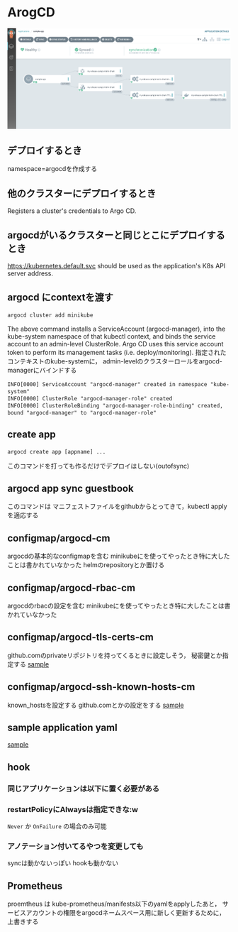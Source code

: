 # ArogCD
![hoge](sample-img.png)
## デプロイするとき
namespace=argocdを作成する

## 他のクラスターにデプロイするとき
Registers a cluster's credentials to Argo CD.

## argocdがいるクラスターと同じとこにデプロイするとき
https://kubernetes.default.svc should be used as the application's K8s API server address.

## argocd にcontextを渡す
```bash
argocd cluster add minikube
```
The above command installs a ServiceAccount (argocd-manager),
into the kube-system namespace of that kubectl context,
and binds the service account to an admin-level ClusterRole.
Argo CD uses this service account token to perform its management tasks (i.e. deploy/monitoring).
指定されたコンテキストのkube-systemに，
admin-levelのクラスターロールをargocd-managerにバインドする

```result
INFO[0000] ServiceAccount "argocd-manager" created in namespace "kube-system"
INFO[0000] ClusterRole "argocd-manager-role" created
INFO[0000] ClusterRoleBinding "argocd-manager-role-binding" created, bound "argocd-manager" to "argocd-manager-role"
```

## create app
```
argocd create app [appname] ...
```
このコマンドを打っても作るだけでデプロイはしない(outofsync)

## argocd app sync guestbook
このコマンドは
マニフェストファイルをgithubからとってきて，kubectl applyを適応する

## configmap/argocd-cm
argocdの基本的なconfigmapを含む
minikubeにを使ってやったとき特に大したことは書かれていなかった
helmのrepositoryとか置ける

## configmap/argocd-rbac-cm
argocdのrbacの設定を含む
minikubeにを使ってやったとき特に大したことは書かれていなかった

## configmap/argocd-tls-certs-cm
github.comのprivateリポジトリを持ってくるときに設定しそう，
秘密鍵とか指定する
[sample](https://argoproj.github.io/argo-cd/operator-manual/argocd-ssh-known-hosts-cm.yaml)

## configmap/argocd-ssh-known-hosts-cm
known_hostsを設定する
github.comとかの設定をする
[sample](https://argoproj.github.io/argo-cd/operator-manual/argocd-ssh-known-hosts-cm.yaml)

## sample application yaml
[sample](https://github.com/argoproj/argo-cd/blob/master/docs/operator-manual/application.yaml)

## hook
### 同じアプリケーションは以下に置く必要がある
### restartPolicyにAlwaysは指定できな:w
`Never` か `OnFailure` の場合のみ可能
### アノテーション付いてるやつを変更しても
syncは動かないっぽい
hookも動かない

## Prometheus
proemtheus は kube-prometheus/manifests以下のyamlをapplyしたあと，
サービスアカウントの権限をargocdネームスペース用に新しく更新するために，
上書きする